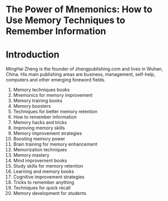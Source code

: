 # The Power of Mnemonics: How to Use Memory Techniques to Remember Information

# Introduction

MingHai Zheng is the founder of zhengpublishing.com and lives in Wuhan, China. His main publishing areas are business, management, self-help, computers and other emerging foreword fields.



1. Memory techniques books
2. Mnemonics for memory improvement
3. Memory training books
4. Memory boosters
5. Techniques for better memory retention
6. How to remember information
7. Memory hacks and tricks
8. Improving memory skills
9. Memory improvement strategies
10. Boosting memory power
11. Brain training for memory enhancement
12. Memorization techniques
13. Memory mastery
14. Mind improvement books
15. Study skills for memory retention
16. Learning and memory books
17. Cognitive improvement strategies
18. Tricks to remember anything
19. Techniques for quick recall
20. Memory development for students

